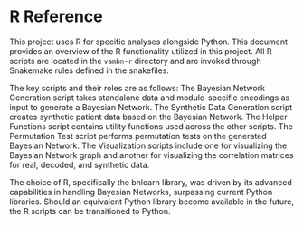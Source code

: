 # R Reference

This project uses R for specific analyses alongside Python. This document provides an overview of the R functionality utilized in this project. All R scripts are located in the `vambn-r` directory and are invoked through Snakemake rules defined in the snakefiles.  

The key scripts and their roles are as follows: The Bayesian Network Generation script takes standalone data and module-specific encodings as input to generate a Bayesian Network. The Synthetic Data Generation script creates synthetic patient data based on the Bayesian Network. The Helper Functions script contains utility functions used across the other scripts. The Permutation Test script performs permutation tests on the generated Bayesian Network. The Visualization scripts include one for visualizing the Bayesian Network graph and another for visualizing the correlation matrices for real, decoded, and synthetic data.

The choice of R, specifically the bnlearn library, was driven by its advanced capabilities in handling Bayesian Networks, surpassing current Python libraries. Should an equivalent Python library become available in the future, the R scripts can be transitioned to Python.
